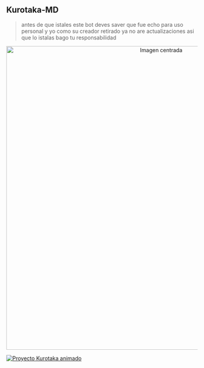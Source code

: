 ## Kurotaka-MD

> antes de que istales este bot deves saver que fue echo para uso personal y yo como su creador retirado
> ya no are actualizaciones asi que lo istalas bago tu responsabilidad

<p align="center">
  <img src="https://cdn.russellxz.click/dbf62b65.jpeg" alt="Imagen centrada" width="800">
</p>




> <p align="center">
  <a href="https://github.com/Eliasar54">
    <img src="https://readme-typing-svg.herokuapp.com?font=monospace&size=30&duration=3000&color=00FEEF&center=true&vCenter=true&lines=Proyecto+Kurotaka" alt="Proyecto Kurotaka animado" />
  </a>
</p>
